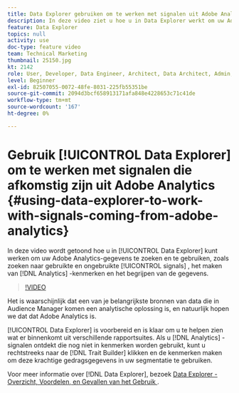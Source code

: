 ```yaml
---
title: Data Explorer gebruiken om te werken met signalen uit Adobe Analytics
description: In deze video ziet u hoe u in Data Explorer werkt om uw Adobe Analytics-gegevens te zoeken en te gebruiken, zoals het zoeken naar gebruikte en ongebruikte signalen, het maken van analysemogelijkheden en het begrijpen van de gegevens.
feature: Data Explorer
topics: null
activity: use
doc-type: feature video
team: Technical Marketing
thumbnail: 25150.jpg
kt: 2142
role: User, Developer, Data Engineer, Architect, Data Architect, Admin, Leader
level: Beginner
exl-id: 82507055-0072-48fe-8031-225fb55351be
source-git-commit: 2094d3bcf658913171afa848e4228653c71c41de
workflow-type: tm+mt
source-wordcount: '167'
ht-degree: 0%

---
```


# Gebruik [!UICONTROL Data Explorer] om te werken met signalen die afkomstig zijn uit Adobe Analytics {#using-data-explorer-to-work-with-signals-coming-from-adobe-analytics}

In deze video wordt getoond hoe u in [!UICONTROL Data Explorer] kunt werken om uw Adobe Analytics-gegevens te zoeken en te gebruiken, zoals zoeken naar gebruikte en ongebruikte [!UICONTROL signals] , het maken van [!DNL Analytics] -kenmerken en het begrijpen van de gegevens.

>[!VIDEO](https://video.tv.adobe.com/v/25150/?quality=12)

Het is waarschijnlijk dat een van je belangrijkste bronnen van data die in Audience Manager komen een analytische oplossing is, en natuurlijk hopen we dat dat Adobe Analytics is.

[!UICONTROL Data Explorer] is voorbereid en is klaar om u te helpen zien wat er binnenkomt uit verschillende rapportsuites. Als u [!DNL Analytics] -signalen ontdekt die nog niet in kenmerken worden gebruikt, kunt u rechtstreeks naar de [!DNL Trait Builder] klikken en de kenmerken maken om deze krachtige gedragsgegevens in uw segmentatie te gebruiken.

Voor meer informatie over [!DNL Data Explorer], bezoek [ Data Explorer - Overzicht, Voordelen, en Gevallen van het Gebruik ](https://experienceleague.adobe.com/docs/audience-manager/user-guide/features/data-explorer/data-explorer-overview.html?lang=nl-NL).
